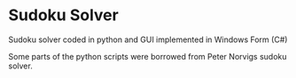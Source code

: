 # Sudoku Solver
Sudoku solver coded in python and GUI implemented in Windows Form (C#)

Some parts of the python scripts were borrowed from Peter Norvigs sudoku solver.  
